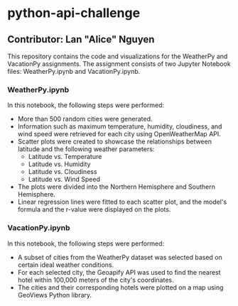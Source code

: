 # python-api-challenge

## Contributor: Lan "Alice" Nguyen

This repository contains the code and visualizations for the WeatherPy and VacationPy assignments. The assignment consists of two Jupyter Notebook files: WeatherPy.ipynb and VacationPy.ipynb.

### WeatherPy.ipynb

In this notebook, the following steps were performed:

- More than 500 random cities were generated.
- Information such as maximum temperature, humidity, cloudiness, and wind speed were retrieved for each city using OpenWeatherMap API.
- Scatter plots were created to showcase the relationships between latitude and the following weather parameters:
  - Latitude vs. Temperature
  - Latitude vs. Humidity
  - Latitude vs. Cloudiness
  - Latitude vs. Wind Speed
- The plots were divided into the Northern Hemisphere and Southern Hemisphere.
- Linear regression lines were fitted to each scatter plot, and the model's formula and the r-value were displayed on the plots.

### VacationPy.ipynb

In this notebook, the following steps were performed:

- A subset of cities from the WeatherPy dataset was selected based on certain ideal weather conditions.
- For each selected city, the Geoapify API was used to find the nearest hotel within 100,000 meters of the city's coordinates.
- The cities and their corresponding hotels were plotted on a map using GeoViews Python library.

